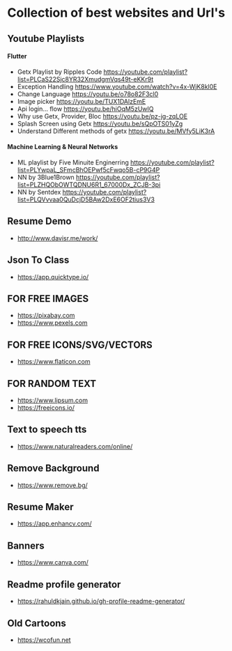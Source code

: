 # Collection of best websites and Url's 

## Youtube Playlists
#### Flutter 
- Getx Playlist by Ripples Code  https://youtube.com/playlist?list=PLCaS22Sjc8YR32XmudgmVqs49t-eKKr9t
- Exception Handling https://www.youtube.com/watch?v=4x-WjK8kl0E
- Change Language https://youtu.be/o78o82F3cl0
- Image picker https://youtu.be/TUX1DAlzEmE
- Api login... flow https://youtu.be/hiOqM5zUwIQ
- Why use Getx, Provider, Bloc https://youtu.be/pz-jg-zqLOE
- Splash Screen using Getx https://youtu.be/sQpOTS01yZg
- Understand Different methods of getx https://youtu.be/MVfy5LiK3rA
#### Machine Learning & Neural Networks
- ML playlist by Five Minuite Enginerring https://youtube.com/playlist?list=PLYwpaL_SFmcBhOEPwf5cFwqo5B-cP9G4P 
- NN by 3Blue1Brown https://youtube.com/playlist?list=PLZHQObOWTQDNU6R1_67000Dx_ZCJB-3pi
- NN by Sentdex https://youtube.com/playlist?list=PLQVvvaa0QuDcjD5BAw2DxE6OF2tius3V3

## Resume Demo
- http://www.davisr.me/work/

## Json To Class
- https://app.quicktype.io/

## FOR FREE IMAGES
- https://pixabay.com
- https://www.pexels.com

## FOR FREE ICONS/SVG/VECTORS
- https://www.flaticon.com

## FOR RANDOM TEXT
- https://www.lipsum.com
- https://freeicons.io/

## Text to speech tts
- https://www.naturalreaders.com/online/

## Remove Background
- https://www.remove.bg/

## Resume Maker
- https://app.enhancv.com/

## Banners
- https://www.canva.com/

## Readme profile generator
- https://rahuldkjain.github.io/gh-profile-readme-generator/

## Old Cartoons
- https://wcofun.net
